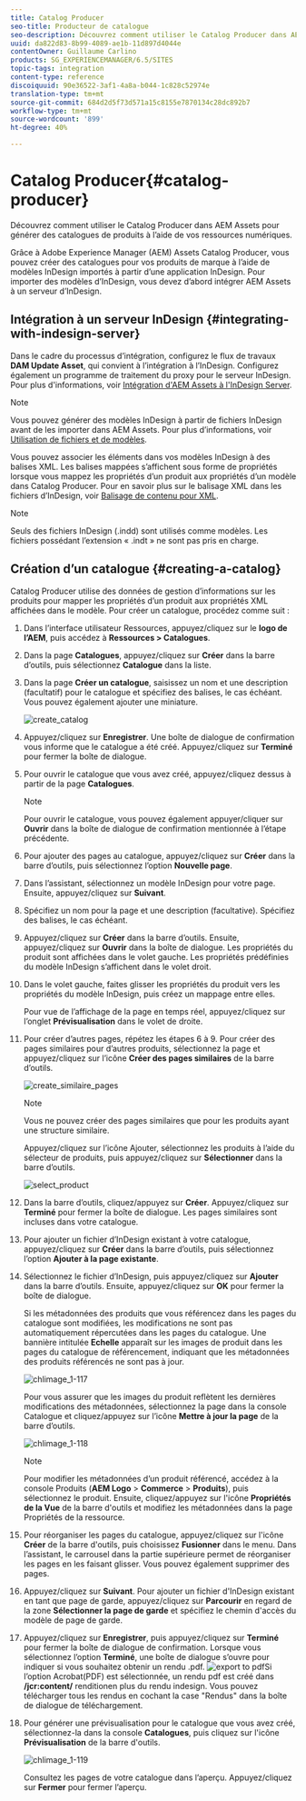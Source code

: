```yaml
---
title: Catalog Producer
seo-title: Producteur de catalogue
seo-description: Découvrez comment utiliser le Catalog Producer dans AEM Assets pour générer des catalogues de produits à l’aide de vos ressources numériques.
uuid: da822d83-8b99-4089-ae1b-11d897d4044e
contentOwner: Guillaume Carlino
products: SG_EXPERIENCEMANAGER/6.5/SITES
topic-tags: integration
content-type: reference
discoiquuid: 90e36522-3af1-4a8a-b044-1c828c52974e
translation-type: tm+mt
source-git-commit: 684d2d5f73d571a15c8155e7870134c28dc892b7
workflow-type: tm+mt
source-wordcount: '899'
ht-degree: 40%

---
```



# Catalog Producer{#catalog-producer}

Découvrez comment utiliser le Catalog Producer dans AEM Assets pour générer des catalogues de produits à l’aide de vos ressources numériques.

Grâce à Adobe Experience Manager (AEM) Assets Catalog Producer, vous pouvez créer des catalogues pour vos produits de marque à l’aide de modèles InDesign importés à partir d’une application InDesign. Pour importer des modèles d’InDesign, vous devez d’abord intégrer AEM Assets à un serveur d’InDesign.

## Intégration à un serveur InDesign {#integrating-with-indesign-server}

Dans le cadre du processus d’intégration, configurez le flux de travaux **DAM Update Asset**, qui convient à l’intégration à l’InDesign. Configurez également un programme de traitement du proxy pour le serveur InDesign. Pour plus d&#39;informations, voir [Intégration d&#39;AEM Assets à l&#39;InDesign Server](/help/assets/indesign.md).

>[!NOTE]
>
>Vous pouvez générer des modèles InDesign à partir de fichiers InDesign avant de les importer dans AEM Assets. Pour plus d’informations, voir [Utilisation de fichiers et de modèles](https://helpx.adobe.com/fr/indesign/using/files-templates.html).
>
>Vous pouvez associer les éléments dans vos modèles InDesign à des balises XML. Les balises mappées s’affichent sous forme de propriétés lorsque vous mappez les propriétés d’un produit aux propriétés d’un modèle dans Catalog Producer. Pour en savoir plus sur le balisage XML dans les fichiers d’InDesign, voir [Balisage de contenu pour XML](https://helpx.adobe.com/fr/indesign/using/tagging-content-xml.html).

>[!NOTE]
>
>Seuls des fichiers InDesign (.indd) sont utilisés comme modèles. Les fichiers possédant l’extension « .indt » ne sont pas pris en charge.

## Création d’un catalogue {#creating-a-catalog}

Catalog Producer utilise des données de gestion d’informations sur les produits pour mapper les propriétés d’un produit aux propriétés XML affichées dans le modèle. Pour créer un catalogue, procédez comme suit :

1. Dans l’interface utilisateur Ressources, appuyez/cliquez sur le **logo de l’AEM**, puis accédez à **Ressources > Catalogues**.
1. Dans la page **Catalogues**, appuyez/cliquez sur **Créer** dans la barre d’outils, puis sélectionnez **Catalogue** dans la liste.
1. Dans la page **Créer un catalogue**, saisissez un nom et une description (facultatif) pour le catalogue et spécifiez des balises, le cas échéant. Vous pouvez également ajouter une miniature.

   ![create_catalog](assets/create_catalog.png)

1. Appuyez/cliquez sur **Enregistrer**. Une boîte de dialogue de confirmation vous informe que le catalogue a été créé. Appuyez/cliquez sur **Terminé** pour fermer la boîte de dialogue.
1. Pour ouvrir le catalogue que vous avez créé, appuyez/cliquez dessus à partir de la page **Catalogues**.

   >[!NOTE]
   >
   >Pour ouvrir le catalogue, vous pouvez également appuyer/cliquer sur **Ouvrir** dans la boîte de dialogue de confirmation mentionnée à l’étape précédente.

1. Pour ajouter des pages au catalogue, appuyez/cliquez sur **Créer** dans la barre d’outils, puis sélectionnez l’option **Nouvelle page**.
1. Dans l’assistant, sélectionnez un modèle InDesign pour votre page. Ensuite, appuyez/cliquez sur **Suivant**.
1. Spécifiez un nom pour la page et une description (facultative). Spécifiez des balises, le cas échéant.
1. Appuyez/cliquez sur **Créer** dans la barre d’outils. Ensuite, appuyez/cliquez sur **Ouvrir** dans la boîte de dialogue. Les propriétés du produit sont affichées dans le volet gauche. Les propriétés prédéfinies du modèle InDesign s’affichent dans le volet droit.
1. Dans le volet gauche, faites glisser les propriétés du produit vers les propriétés du modèle InDesign, puis créez un mappage entre elles.

   Pour vue de l’affichage de la page en temps réel, appuyez/cliquez sur l’onglet **Prévisualisation** dans le volet de droite.

1. Pour créer d’autres pages, répétez les étapes 6 à 9. Pour créer des pages similaires pour d’autres produits, sélectionnez la page et appuyez/cliquez sur l’icône **Créer des pages similaires** de la barre d’outils.

   ![create_similaire_pages](assets/create_similar_pages.png)

   >[!NOTE]
   >
   >Vous ne pouvez créer des pages similaires que pour les produits ayant une structure similaire.

   Appuyez/cliquez sur l’icône Ajouter, sélectionnez les produits à l’aide du sélecteur de produits, puis appuyez/cliquez sur **Sélectionner** dans la barre d’outils.

   ![select_product](assets/select_product.png)

1. Dans la barre d’outils, cliquez/appuyez sur **Créer**. Appuyez/cliquez sur **Terminé** pour fermer la boîte de dialogue. Les pages similaires sont incluses dans votre catalogue.
1. Pour ajouter un fichier d’InDesign existant à votre catalogue, appuyez/cliquez sur **Créer** dans la barre d’outils, puis sélectionnez l’option **Ajouter à la page existante**.
1. Sélectionnez le fichier d’InDesign, puis appuyez/cliquez sur **Ajouter** dans la barre d’outils. Ensuite, appuyez/cliquez sur **OK** pour fermer la boîte de dialogue.

   Si les métadonnées des produits que vous référencez dans les pages du catalogue sont modifiées, les modifications ne sont pas automatiquement répercutées dans les pages du catalogue. Une bannière intitulée **Echelle** apparaît sur les images de produit dans les pages du catalogue de référencement, indiquant que les métadonnées des produits référencés ne sont pas à jour.

   ![chlimage_1-117](assets/chlimage_1-117a.png)

   Pour vous assurer que les images du produit reflètent les dernières modifications des métadonnées, sélectionnez la page dans la console Catalogue et cliquez/appuyez sur l’icône **Mettre à jour la page** de la barre d’outils.

   ![chlimage_1-118](assets/chlimage_1-118a.png)

   >[!NOTE]
   >
   >Pour modifier les métadonnées d’un produit référencé, accédez à la console Produits (**AEM Logo** > **Commerce** > **Produits**), puis sélectionnez le produit. Ensuite, cliquez/appuyez sur l&#39;icône **Propriétés de la Vue** de la barre d&#39;outils et modifiez les métadonnées dans la page Propriétés de la ressource.

1. Pour réorganiser les pages du catalogue, appuyez/cliquez sur l&#39;icône **Créer** de la barre d&#39;outils, puis choisissez **Fusionner** dans le menu. Dans l’assistant, le carrousel dans la partie supérieure permet de réorganiser les pages en les faisant glisser. Vous pouvez également supprimer des pages.

1. Appuyez/cliquez sur **Suivant**. Pour ajouter un fichier d&#39;InDesign existant en tant que page de garde, appuyez/cliquez sur **Parcourir** en regard de la zone **Sélectionner la page de garde** et spécifiez le chemin d&#39;accès du modèle de page de garde.
1. Appuyez/cliquez sur **Enregistrer**, puis appuyez/cliquez sur **Terminé** pour fermer la boîte de dialogue de confirmation.
Lorsque vous sélectionnez l’option **Terminé**, une boîte de dialogue s’ouvre pour indiquer si vous souhaitez obtenir un rendu .pdf.
   ![export to ](assets/CatalogPDF.png)
pdfSi l’option Acrobat(PDF) est sélectionnée, un rendu pdf est créé dans   **/jcr:content/** renditionen plus du rendu indesign. Vous pouvez télécharger tous les rendus en cochant la case &quot;Rendus&quot; dans la boîte de dialogue de téléchargement.

1. Pour générer une prévisualisation pour le catalogue que vous avez créé, sélectionnez-la dans la console **Catalogues**, puis cliquez sur l&#39;icône **Prévisualisation** de la barre d&#39;outils.

   ![chlimage_1-119](assets/chlimage_1-119a.png)

   Consultez les pages de votre catalogue dans l’aperçu. Appuyez/cliquez sur **Fermer** pour fermer l’aperçu.

